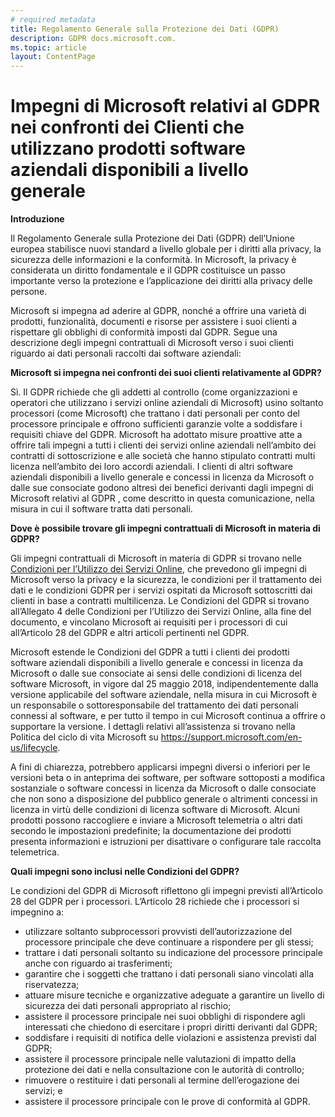 ```yaml
---
# required metadata
title: Regolamento Generale sulla Protezione dei Dati (GDPR)
description: GDPR docs.microsoft.com.
ms.topic: article
layout: ContentPage
---
```


# <a name="microsofts-gdpr-commitments-to-customers-of-our-generally-available-enterprise-software-products"></a>Impegni di Microsoft relativi al GDPR nei confronti dei Clienti che utilizzano prodotti software aziendali disponibili a livello generale

**Introduzione**

Il Regolamento Generale sulla Protezione dei Dati (GDPR) dell’Unione europea stabilisce nuovi standard a livello globale per i diritti alla privacy, la sicurezza delle informazioni e la conformità. In Microsoft, la privacy è considerata un diritto fondamentale e il GDPR costituisce un passo importante verso la protezione e l’applicazione dei diritti alla privacy delle persone.     

Microsoft si impegna ad aderire al GDPR, nonché a offrire una varietà di prodotti, funzionalità, documenti e risorse per assistere i suoi clienti a rispettare gli obblighi di conformità imposti dal GDPR. Segue una descrizione degli impegni contrattuali di Microsoft verso i suoi clienti riguardo ai dati personali raccolti dai software aziendali:

**Microsoft si impegna nei confronti dei suoi clienti relativamente al GDPR?**

Sì. Il GDPR richiede che gli addetti al controllo (come organizzazioni e operatori che utilizzano i servizi online aziendali di Microsoft) usino soltanto processori (come Microsoft) che trattano i dati personali per conto del processore principale e offrono sufficienti garanzie volte a soddisfare i requisiti chiave del GDPR. Microsoft ha adottato misure proattive atte a offrire tali impegni a tutti i clienti dei servizi online aziendali nell’ambito dei contratti di sottoscrizione e alle società che hanno stipulato contratti multi licenza nell’ambito dei loro accordi aziendali. I clienti di altri software aziendali disponibili a livello generale e concessi in licenza da Microsoft o dalle sue consociate godono altresì dei benefici derivanti dagli impegni di Microsoft relativi al GDPR , come descritto in questa comunicazione, nella misura in cui il software tratta dati personali.

**Dove è possibile trovare gli impegni contrattuali di Microsoft in materia di GDPR?**

Gli impegni contrattuali di Microsoft in materia di GDPR si trovano nelle [Condizioni per l’Utilizzo dei Servizi Online](https://na01.safelinks.protection.outlook.com/?url=http%3A%2F%2Fwww.microsoftvolumelicensing.com%2FDocumentSearch.aspx%3FMode%3D3%26DocumentTypeId%3D46&data=04%7C01%7Ccolvog%40microsoft.com%7C4d7ac59082394bd57e5808d57b0e0368%7C72f988bf86f141af91ab2d7cd011db47%7C1%7C0%7C636550222480031404%7CUnknown%7CTWFpbGZsb3d8eyJWIjoiMC4wLjAwMDAiLCJQIjoiV2luMzIiLCJBTiI6Ik1haWwifQ%3D%3D%7C-1&sdata=tbYN10WQtaVgss%2FPzHELXV2VDU8J20VP5bmzIydEZYA%3D&reserved=0), che prevedono gli impegni di Microsoft verso la privacy e la sicurezza, le condizioni per il trattamento dei dati e le condizioni GDPR per i servizi ospitati da Microsoft sottoscritti dai clienti in base a contratti multilicenza. Le Condizioni del GDPR si trovano all’Allegato 4 delle Condizioni per l’Utilizzo dei Servizi Online, alla fine del documento, e vincolano Microsoft ai requisiti per i processori di cui all’Articolo 28 del GDPR e altri articoli pertinenti nel GDPR. 

Microsoft estende le Condizioni del GDPR a tutti i clienti dei prodotti software aziendali disponibili a livello generale e concessi in licenza da Microsoft o dalle sue consociate ai sensi delle condizioni di licenza del software Microsoft, in vigore dal 25 maggio 2018, indipendentemente dalla versione applicabile del software aziendale, nella misura in cui Microsoft è un responsabile o sottoresponsabile del trattamento dei dati personali connessi al software, e per tutto il tempo in cui Microsoft continua a offrire o supportare la versione. I dettagli relativi all’assistenza si trovano nella Politica del ciclo di vita Microsoft su https://support.microsoft.com/en-us/lifecycle.

A fini di chiarezza, potrebbero applicarsi impegni diversi o inferiori per le versioni beta o in anteprima dei software, per software sottoposti a modifica sostanziale o software concessi in licenza da Microsoft o dalle consociate che non sono a disposizione del pubblico generale o altrimenti concessi in licenza in virtù delle condizioni di licenza software di Microsoft. Alcuni prodotti possono raccogliere e inviare a Microsoft telemetria o altri dati secondo le impostazioni predefinite; la documentazione dei prodotti presenta informazioni e istruzioni per disattivare o configurare tale raccolta telemetrica.

**Quali impegni sono inclusi nelle Condizioni del GDPR?**

Le condizioni del GDPR di Microsoft riflettono gli impegni previsti all’Articolo 28 del GDPR per i processori.   L’Articolo 28 richiede che i processori si impegnino a:

-   utilizzare soltanto subprocessori provvisti dell’autorizzazione del processore principale che deve continuare a rispondere per gli stessi;
-   trattare i dati personali soltanto su indicazione del processore principale anche con riguardo ai trasferimenti;
-   garantire che i soggetti che trattano i dati personali siano vincolati alla riservatezza;
-   attuare misure tecniche e organizzative adeguate a garantire un livello di sicurezza dei dati personali appropriato al rischio;
-   assistere il processore principale nei suoi obblighi di rispondere agli interessati che chiedono di esercitare i propri diritti derivanti dal GDPR;
-   soddisfare i requisiti di notifica delle violazioni e assistenza previsti dal GDPR;
-   assistere il processore principale nelle valutazioni di impatto della protezione dei dati e nella consultazione con le autorità di controllo; 
-   rimuovere o restituire i dati personali al termine dell’erogazione dei servizi; e
-   assistere il processore principale con le prove di conformità al GDPR.
